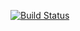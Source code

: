 [![Build Status](https://travis-ci.org/cgaynor91/Clare-Supporters-Club.svg?branch=master)](https://travis-ci.org/cgaynor91/Clare-Supporters-Club)